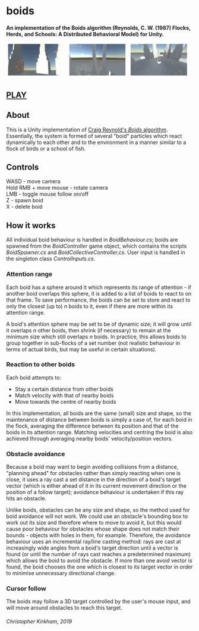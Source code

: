# boids
#### An implementation of the Boids algorithm (Reynolds, C. W. (1987) Flocks, Herds, and Schools: A Distributed Behavioral Model) for Unity.

<div>
  <img src="images/boids/README_1.gif" style="float: center; width: 30%; margin-left: 1%; margin-right: 1%; margin-bottom: 0.5em;"/>
  <img src="images/boids/README_2.gif" style="float:center; width: 30%; margin-left: 1%; margin-right: 1%; margin-bottom: 0.5em;"/>
  <img src="images/boids/README_3.gif" style="float:center; width: 30%; margin-left: 1%; margin-right: 1%; margin-bottom: 0.5em;"/>
  <p style="clear: both;"></p>
</div>

## [PLAY](projects/boids/game.html)

## About
This is a Unity implementation of [Craig Reynold's *Boids* algorithm](http://www.cs.toronto.edu/~dt/siggraph97-course/cwr87/). Essentially, the system is formed of several "boid" particles which react dynamically to each other and to the environment in a manner similar to a flock of birds or a school of fish.

## Controls
<p> WASD - move camera <br> 
Hold RMB + move mouse - rotate camera <br>
LMB - toggle mouse follow on/off <br>
Z - spawn boid <br>
X - delete boid </p>

## How it works
All individual boid behaviour is handled in *BoidBehaviour.cs*; boids are spawned from the *BoidController* game object, which contains the scripts *BoidSpawner.cs* and *BoidCollectiveController.cs*. User input is handled in the singleton class *ControlInputs.cs*.

### Attention range
Each boid has a sphere around it which represents its range of attention - if another boid overlaps this sphere, it is added to a list of boids to react to on that frame. To save performance, the boids can be set to store and react to only the closest (up to) *n* boids to it, even if there are more within its attention range. 

A boid's attention sphere may be set to be of dynamic size; it will grow until it overlaps *n* other boids, then shrink (if necessary) to remain at the minimum size which still overlaps *n* boids. In practice, this allows boids to group together in sub-flocks of a set number (not realistic behaviour in terms of actual birds, but may be useful in certain situations).

### Reaction to other boids
Each boid attempts to:
* Stay a certain distance from other boids
* Match velocity with that of nearby boids
* Move towards the centre of nearby boids

In this implementation, all boids are the same (small) size and shape, so the maintenance of distance between boids is simply a case of, for each boid in the flock, averaging the difference between its position and that of the boids in its attention range. Matching velocities and centring the boid is also achieved through averaging nearby boids' velocity/position vectors.

### Obstacle avoidance
Because a boid may want to begin avoiding collisions from a distance, "planning ahead" for obstacles rather than simply reacting when one is close, it uses a ray cast a set distance in the direction of a boid's target vector (which is either ahead of it in its current movement direction or the position of a follow target); avoidance behaviour is undertaken if this ray hits an obstacle.

Unlike boids, obstacles can be any size and shape, so the method used for boid avoidance will not work. We could use an obstacle's bounding box to work out its size and therefore where to move to avoid it, but this would cause poor behaviour for obstacles whose shape does not match their bounds - objects with holes in them, for example. Therefore, the avoidance behaviour uses an incremental ray/line casting method: rays are cast at increasingly wide angles from a boid's target direction until a vector is found (or until the number of rays cast reaches a predetermined maximum) which allows the boid to avoid the obstacle. If more than one avoid vector is found, the boid chooses the one which is closest to its target vector in order to minimise unnecessary directional change.

### Cursor follow
The boids may follow a 3D target controlled by the user's mouse input, and will move around obstacles to reach this target.


###### Christopher Kirkham, 2019
